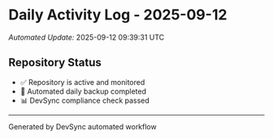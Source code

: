 # Daily Activity Log - 2025-09-12

*Automated Update:* 2025-09-12 09:39:31 UTC

## Repository Status
- ✅ Repository is active and monitored
- 🔄 Automated daily backup completed
- 📊 DevSync compliance check passed

---
Generated by DevSync automated workflow
